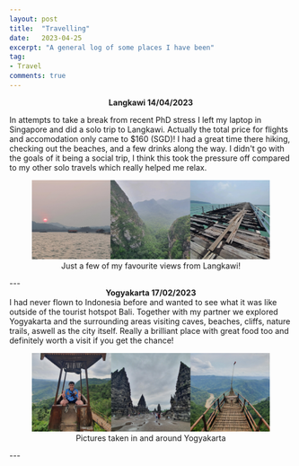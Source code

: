 ```yaml
---
layout: post
title:  "Travelling"
date:   2023-04-25
excerpt: "A general log of some places I have been"
tag:
- Travel
comments: true
---
```

<center><b>Langkawi 14/04/2023</b></center>

In attempts to take a break from recent PhD stress I left my laptop in Singapore and did a solo trip to Langkawi. Actually the total price for flights and accomodation only came to $160 (SGD)! I had a great time there hiking, checking out the beaches, and a few drinks along the way. I didn't go with the goals of it being a social trip, I think this took the pressure off compared to my other solo travels which really helped me relax.
<center><figure>
    <img src="/images/langkawi_post.png">
    <figcaption>Just a few of my favourite views from Langkawi!</figcaption>
</figure></center>
---

<center><b>Yogyakarta 17/02/2023</b></center>
I had never flown to Indonesia before and wanted to see what it was like outside of the tourist hotspot Bali. Together with my partner we explored Yogyakarta and the surrounding areas visiting caves, beaches, cliffs, nature trails, aswell as the city itself. Really a brilliant place with great food too and definitely worth a visit if you get the chance! 
<center><figure>
    <img src="/images/yogyakarta_post.png">
    <figcaption>Pictures taken in and around Yogyakarta</figcaption>
</figure></center>
---
